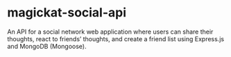 # magickat-social-api
An API for a social network web application where users can share their thoughts, react to friends’ thoughts, and create a friend list using Express.js and MongoDB (Mongoose).
